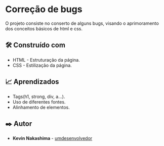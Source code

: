 # Correção de bugs

O projeto consiste no conserto de alguns bugs, visando o aprimoramento dos conceitos básicos de html e css.

## 🛠️ Construído com

* HTML - Estruturação da página.
* CSS - Estilização da página.

## 📈 Aprendizados

* Tags(h1, strong, div, a...).
* Uso de diferentes fontes.
* Alinhamento de elementos.

## ✒️ Autor

* **Kevin Nakashima** - [umdesenvolvedor](https://github.com/Kryonn)




